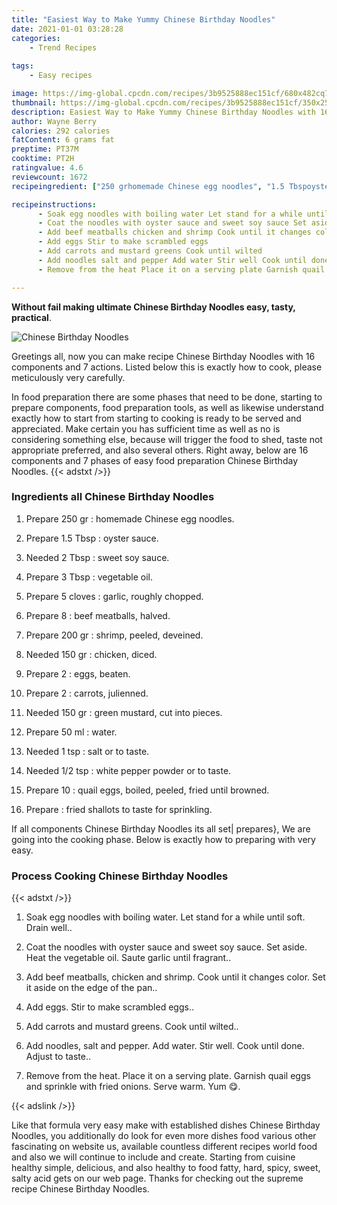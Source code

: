 ```yaml
---
title: "Easiest Way to Make Yummy Chinese Birthday Noodles"
date: 2021-01-01 03:28:28
categories:
    - Trend Recipes
    
tags:
    - Easy recipes

image: https://img-global.cpcdn.com/recipes/3b9525888ec151cf/680x482cq70/chinese-birthday-noodles-recipe-main-photo.jpg
thumbnail: https://img-global.cpcdn.com/recipes/3b9525888ec151cf/350x250cq70/chinese-birthday-noodles-recipe-main-photo.jpg
description: Easiest Way to Make Yummy Chinese Birthday Noodles with 16 ingredients and 7 stages of easy cooking.
author: Wayne Berry
calories: 292 calories
fatContent: 6 grams fat
preptime: PT37M
cooktime: PT2H
ratingvalue: 4.6
reviewcount: 1672
recipeingredient: ["250 grhomemade Chinese egg noodles", "1.5 Tbspoyster sauce", "2 Tbspsweet soy sauce", "3 Tbspvegetable oil", "5 clovesgarlic roughly chopped", "8beef meatballs halved", "200 grshrimp peeled deveined", "150 grchicken diced", "2eggs beaten", "2carrots julienned", "150 grgreen mustard cut into pieces", "50 mlwater", "1 tspsalt or to taste", "1/2 tspwhite pepper powder or to taste", "10quail eggs boiled peeled fried until browned", "fried shallots to taste for sprinkling"]

recipeinstructions: 
      - Soak egg noodles with boiling water Let stand for a while until soft Drain well 
      - Coat the noodles with oyster sauce and sweet soy sauce Set asideHeat the vegetable oil Saute garlic until fragrant 
      - Add beef meatballs chicken and shrimp Cook until it changes color Set it aside on the edge of the pan 
      - Add eggs Stir to make scrambled eggs 
      - Add carrots and mustard greens Cook until wilted 
      - Add noodles salt and pepper Add water Stir well Cook until done Adjust to taste 
      - Remove from the heat Place it on a serving plate Garnish quail eggs and sprinkle with fried onions Serve warm Yum 

---
```




**Without fail making ultimate Chinese Birthday Noodles easy, tasty, practical**. 


![Chinese Birthday Noodles](https://img-global.cpcdn.com/recipes/3b9525888ec151cf/680x482cq70/chinese-birthday-noodles-recipe-main-photo.jpg "Chinese Birthday Noodles")




Greetings all, now you can make recipe Chinese Birthday Noodles with 16 components and 7 actions. Listed below this is exactly how to cook, please meticulously very carefully.

In food preparation there are some phases that need to be done, starting to prepare components, food preparation tools, as well as likewise understand exactly how to start from starting to cooking is ready to be served and appreciated. Make certain you has sufficient time as well as no is considering something else, because will trigger the food to shed, taste not appropriate preferred, and also several others. Right away, below are 16 components and 7 phases of easy food preparation Chinese Birthday Noodles.
{{< adstxt />}}

### Ingredients all Chinese Birthday Noodles


1. Prepare 250 gr : homemade Chinese egg noodles.

1. Prepare 1.5 Tbsp : oyster sauce.

1. Needed 2 Tbsp : sweet soy sauce.

1. Prepare 3 Tbsp : vegetable oil.

1. Prepare 5 cloves : garlic, roughly chopped.

1. Prepare 8 : beef meatballs, halved.

1. Prepare 200 gr : shrimp, peeled, deveined.

1. Needed 150 gr : chicken, diced.

1. Prepare 2 : eggs, beaten.

1. Prepare 2 : carrots, julienned.

1. Needed 150 gr : green mustard, cut into pieces.

1. Prepare 50 ml : water.

1. Needed 1 tsp : salt or to taste.

1. Needed 1/2 tsp : white pepper powder or to taste.

1. Prepare 10 : quail eggs, boiled, peeled, fried until browned.

1. Prepare  : fried shallots to taste for sprinkling.



If all components Chinese Birthday Noodles its all set| prepares}, We are going into the cooking phase. Below is exactly how to preparing with very easy.

### Process Cooking Chinese Birthday Noodles

{{< adstxt />}}


1. Soak egg noodles with boiling water. Let stand for a while until soft. Drain well..



1. Coat the noodles with oyster sauce and sweet soy sauce. Set aside.
Heat the vegetable oil. Saute garlic until fragrant..



1. Add beef meatballs, chicken and shrimp. Cook until it changes color. Set it aside on the edge of the pan..



1. Add eggs. Stir to make scrambled eggs..



1. Add carrots and mustard greens. Cook until wilted..



1. Add noodles, salt and pepper. Add water. Stir well. Cook until done. Adjust to taste..



1. Remove from the heat. Place it on a serving plate. Garnish quail eggs and sprinkle with fried onions. Serve warm. Yum 😋.





{{< adslink />}}

Like that formula very easy make with established dishes Chinese Birthday Noodles, you additionally do look for even more dishes food various other fascinating on website us, available countless different recipes world food and also we will continue to include and create. Starting from cuisine healthy simple, delicious, and also healthy to food fatty, hard, spicy, sweet, salty acid gets on our web page. Thanks for checking out the supreme recipe Chinese Birthday Noodles.
